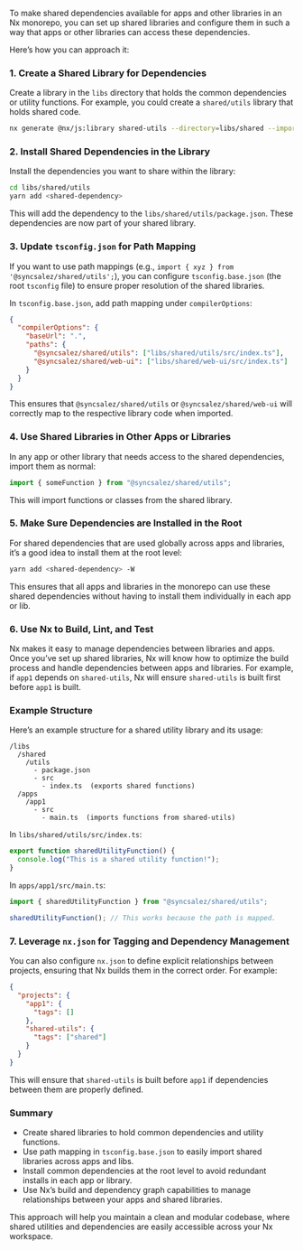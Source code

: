 To make shared dependencies available for apps and other libraries in an Nx monorepo, you can set up shared libraries and configure them in such a way that apps or other libraries can access these dependencies.

Here’s how you can approach it:

### 1. **Create a Shared Library for Dependencies**

Create a library in the `libs` directory that holds the common dependencies or utility functions. For example, you could create a `shared/utils` library that holds shared code.

```bash
nx generate @nx/js:library shared-utils --directory=libs/shared --importPath=@syncsalez/shared/utils
```

### 2. **Install Shared Dependencies in the Library**

Install the dependencies you want to share within the library:

```bash
cd libs/shared/utils
yarn add <shared-dependency>
```

This will add the dependency to the `libs/shared/utils/package.json`. These dependencies are now part of your shared library.

### 3. **Update `tsconfig.json` for Path Mapping**

If you want to use path mappings (e.g., `import { xyz } from '@syncsalez/shared/utils';`), you can configure `tsconfig.base.json` (the root `tsconfig` file) to ensure proper resolution of the shared libraries.

In `tsconfig.base.json`, add path mapping under `compilerOptions`:

```json
{
  "compilerOptions": {
    "baseUrl": ".",
    "paths": {
      "@syncsalez/shared/utils": ["libs/shared/utils/src/index.ts"],
      "@syncsalez/shared/web-ui": ["libs/shared/web-ui/src/index.ts"]
    }
  }
}
```

This ensures that `@syncsalez/shared/utils` or `@syncsalez/shared/web-ui` will correctly map to the respective library code when imported.

### 4. **Use Shared Libraries in Other Apps or Libraries**

In any app or other library that needs access to the shared dependencies, import them as normal:

```ts
import { someFunction } from "@syncsalez/shared/utils";
```

This will import functions or classes from the shared library.

### 5. **Make Sure Dependencies are Installed in the Root**

For shared dependencies that are used globally across apps and libraries, it’s a good idea to install them at the root level:

```bash
yarn add <shared-dependency> -W
```

This ensures that all apps and libraries in the monorepo can use these shared dependencies without having to install them individually in each app or lib.

### 6. **Use Nx to Build, Lint, and Test**

Nx makes it easy to manage dependencies between libraries and apps. Once you’ve set up shared libraries, Nx will know how to optimize the build process and handle dependencies between apps and libraries. For example, if `app1` depends on `shared-utils`, Nx will ensure `shared-utils` is built first before `app1` is built.

### Example Structure

Here’s an example structure for a shared utility library and its usage:

```
/libs
  /shared
    /utils
      - package.json
      - src
        - index.ts  (exports shared functions)
  /apps
    /app1
      - src
        - main.ts  (imports functions from shared-utils)
```

In `libs/shared/utils/src/index.ts`:

```ts
export function sharedUtilityFunction() {
  console.log("This is a shared utility function!");
}
```

In `apps/app1/src/main.ts`:

```ts
import { sharedUtilityFunction } from "@syncsalez/shared/utils";

sharedUtilityFunction(); // This works because the path is mapped.
```

### 7. **Leverage `nx.json` for Tagging and Dependency Management**

You can also configure `nx.json` to define explicit relationships between projects, ensuring that Nx builds them in the correct order. For example:

```json
{
  "projects": {
    "app1": {
      "tags": []
    },
    "shared-utils": {
      "tags": ["shared"]
    }
  }
}
```

This will ensure that `shared-utils` is built before `app1` if dependencies between them are properly defined.

### Summary

- Create shared libraries to hold common dependencies and utility functions.
- Use path mapping in `tsconfig.base.json` to easily import shared libraries across apps and libs.
- Install common dependencies at the root level to avoid redundant installs in each app or library.
- Use Nx’s build and dependency graph capabilities to manage relationships between your apps and shared libraries.

This approach will help you maintain a clean and modular codebase, where shared utilities and dependencies are easily accessible across your Nx workspace.
